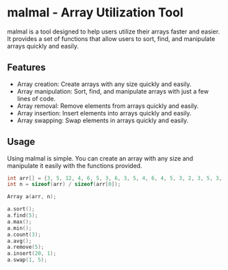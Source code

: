 # malmal - Array Utilization Tool

malmal is a tool designed to help users utilize their arrays faster and easier. It provides a set of functions that allow users to sort, find, and manipulate arrays quickly and easily.

## Features

* Array creation: Create arrays with any size quickly and easily.
* Array manipulation: Sort, find, and manipulate arrays with just a few lines of code.
* Array removal: Remove elements from arrays quickly and easily.
* Array insertion: Insert elements into arrays quickly and easily.
* Array swapping: Swap elements in arrays quickly and easily.

## Usage
Using malmal is simple. You can create an array with any size and manipulate it easily with the functions provided.

```cpp
int arr[] = {3, 5, 12, 4, 6, 5, 3, 6, 3, 5, 4, 6, 4, 5, 3, 2, 3, 5, 3, 2};
int n = sizeof(arr) / sizeof(arr[0]);

Array a(arr, n);

a.sort();
a.find(5);
a.max();
a.min();
a.count(3);
a.avg();
a.remove(5);
a.insert(20, 1);
a.swap(1, 5);
```
